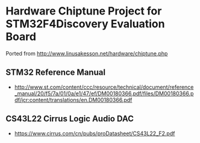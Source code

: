# Hardware Chiptune Project for STM32F4Discovery Evaluation Board
Ported from http://www.linusakesson.net/hardware/chiptune.php

## STM32 Reference Manual
* http://www.st.com/content/ccc/resource/technical/document/reference_manual/20/f5/7a/01/0a/e1/47/ef/DM00180366.pdf/files/DM00180366.pdf/jcr:content/translations/en.DM00180366.pdf 

## CS43L22 Cirrus Logic Audio DAC
* https://www.cirrus.com/cn/pubs/proDatasheet/CS43L22_F2.pdf
